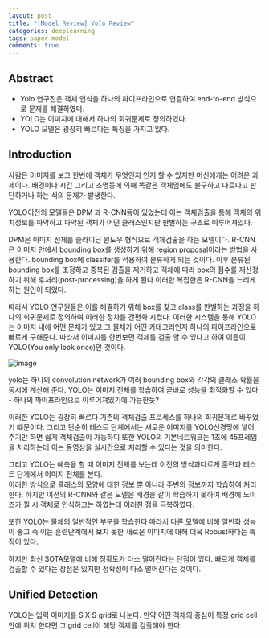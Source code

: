```yaml
---
layout: post
title: "[Model Review] Yolo Review"
categories: deeplearning
tags: paper model
comments: true
---
```


## Abstract

- Yolo 연구진은 객체 인식을 하나의 파이프라인으로 연결하여 end-to-end 방식으로 문제를 해결하였다.
- YOLO는 이미지에 대해서 하나의 회귀문제로 정의하였다.
- YOLO 모델은 굉장히 빠르다는 특징을 가지고 있다.


## Introduction

사람은 이미지를 보고 한번에 객체가 무엇인지 인지 할 수 있지만 머신에게는 어려운 과제이다. 배경이나 시간 그리고 조명등에 의해
똑같은 객체임에도 불구하고 다르다고 판단하거나 하는 식의 문제가 발생한다.   

YOLO이전의 모델들은 DPM 과 R-CNN등이 있었는데 이는 객체검출을 통해 객체의 위치정보를 파악하고 파악된 객체가 어떤 클래스인지판
판별하는 구조로 이루어져있다.

DPM은 이미지 전체를 슬라이딩 윈도우 형식으로 객체검출을 하는 모델이다. R-CNN은 이미지 안에서 bounding box를 생성하기 위해
region proposal이라는 방법을 사용한다. bounding box에 classifer를 적용하여 분류하게 되는 것이다. 이후 분류된 bounding box를 조정하고
중복된 검출을 제거하고 객체에 따라 box의 점수를 재산정하기 위해 후처리(post-processing)을 하게 된다 이러한 복잡한은 R-CNN을 
느리게 하는 원인이 되었다.

따라서 YOLO 연구원들은 이를 해결하기 위해 box를 찾고 class를 판별하는 과정을 하나의 회귀문제로 정의하여 이러한 정차를 간편화 시켰다.
이러한 시스템을 통해 YOLO는 이미지 내에 어떤 문체가 있고 그 물체가 어떤 카테고리인지 하나의 파이프라인으로 빠르게 구해준다. 따라서 이미지를
한번보면 객체를 검출 할 수 있다고 하여 이름이 YOLO(You only look once)인 것이다.

![image](https://user-images.githubusercontent.com/65720894/148089037-14032368-deff-40ec-9f71-e19c44fb2d2d.png)

yolo는 하나의 convolution network가 여러 bounding box와 각각의 클래스 확률을 동시에 계산해 준다. YOLO는 이미지 전체를 학습하여 
곧바로 성능을 최적화할 수 있다 - 하나의 파이프라인으로 이루어져있기에 가능한듯?   

이러한 YOLO는 굉장히 빠르다 기존의 객체검출 프로세스를 하나의 회귀문제로 바꾸었기 떄문이다. 그리고 단순히 테스트 단계에서는 새로운 이미지를
YOLO신경망에 넣어 주기만 하면 쉽게 객체검출이 가능하디 또한 YOLO의 기본네트워크는 1초에 45프레임을 처리하는데 이는 동영상을 실시간으로 처리할 수 있다는 것을 의미한다.


그리고 YOLO는 예측을 할 때 이미지 전체를 보는데 이전의 방식과다르게 훈련과 테스트 단계에서 이미지 전체를 본다.     
이러한 방식으로 클래스의 모양에 대한 정보 뿐 아니라 주변의 정보까지 학습하여 처리한다. 하지만 이전의 R-CNN와 같은 모델은 배경을 같이
학습하지 못하여 배경에 노이즈가 낄 시 객체로 인식하고는 하였는데 이러한 점을 극복하였다.

또한 YOLO는 물체의 일반적인 부분을 학습한다 따라서 다른 모델에 비해 일반화 성능이 좋고 즉 이는 훈련단계에서 보지 못한 새로운 이미지에 대해
더욱 Robust하다는 특징이 있다.

하지만 최신 SOTA모델에 비해 정확도가 다소 떨어진다는 단점이 있다. 빠르게 객체를 검출할 수 있다는 장점은 있지만 정확성이 다소 떨어진다는 것이다.

## Unified Detection 

YOLO는 입력 이미지를 S X S grid로 나눈다. 만약 어떤 객체의 중심이 특정 grid cell안에 위치 한다면 그 grid cell이 해당 객체를 검출해야 한다.


